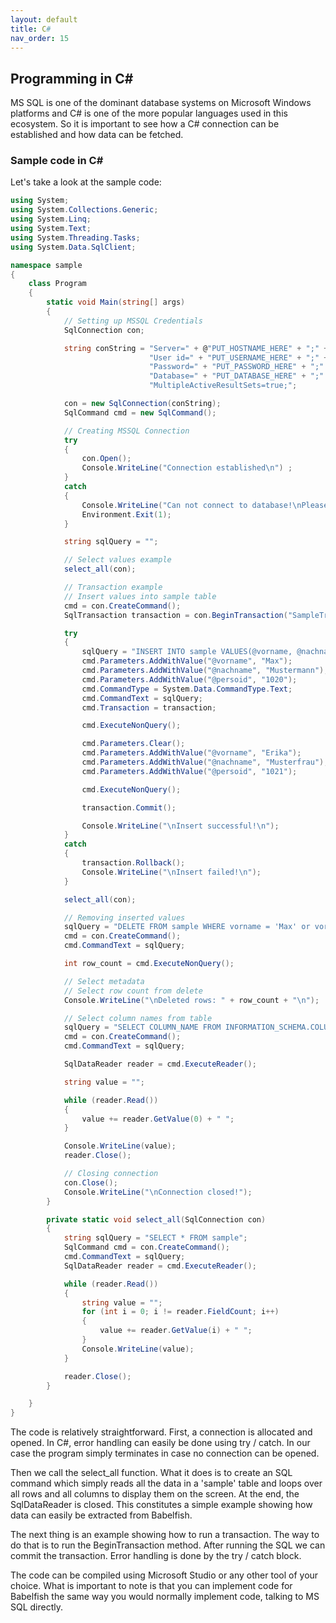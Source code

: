```yaml
---
layout: default
title: C#
nav_order: 15
---
```


## Programming in C#

MS SQL is one of the dominant database systems on Microsoft Windows
platforms and C# is one of the more popular languages used in this ecosystem.
So it is important to see how a C# connection can be established and how
data can be fetched. 

### Sample code in C#

Let's take a look at the sample code:

```c#
using System;
using System.Collections.Generic;
using System.Linq;
using System.Text;
using System.Threading.Tasks;
using System.Data.SqlClient;

namespace sample
{
    class Program
    {
        static void Main(string[] args)
        {
            // Setting up MSSQL Credentials
            SqlConnection con;

            string conString = "Server=" + @"PUT_HOSTNAME_HERE" + ";" +
                               "User id=" + "PUT_USERNAME_HERE" + ";" +
                               "Password=" + "PUT_PASSWORD_HERE" + ";" +
                               "Database=" + "PUT_DATABASE_HERE" + ";" +
                               "MultipleActiveResultSets=true;";

            con = new SqlConnection(conString);
            SqlCommand cmd = new SqlCommand();

            // Creating MSSQL Connection
            try
            {
                con.Open();
                Console.WriteLine("Connection established\n") ;
            }
            catch
            {
                Console.WriteLine("Can not connect to database!\nPlease check credentials!");
                Environment.Exit(1);
            }

            string sqlQuery = "";

            // Select values example
            select_all(con);

            // Transaction example
            // Insert values into sample table
            cmd = con.CreateCommand();
            SqlTransaction transaction = con.BeginTransaction("SampleTransaction");

            try
            {
                sqlQuery = "INSERT INTO sample VALUES(@vorname, @nachname, @persoid)";
                cmd.Parameters.AddWithValue("@vorname", "Max");
                cmd.Parameters.AddWithValue("@nachname", "Mustermann");
                cmd.Parameters.AddWithValue("@persoid", "1020");
                cmd.CommandType = System.Data.CommandType.Text;
                cmd.CommandText = sqlQuery;
                cmd.Transaction = transaction;

                cmd.ExecuteNonQuery();

                cmd.Parameters.Clear();
                cmd.Parameters.AddWithValue("@vorname", "Erika");
                cmd.Parameters.AddWithValue("@nachname", "Musterfrau");
                cmd.Parameters.AddWithValue("@persoid", "1021");

                cmd.ExecuteNonQuery();

                transaction.Commit();

                Console.WriteLine("\nInsert successful!\n");
            }
            catch
            {
                transaction.Rollback();
                Console.WriteLine("\nInsert failed!\n");
            }

            select_all(con);

            // Removing inserted values
            sqlQuery = "DELETE FROM sample WHERE vorname = 'Max' or vorname = 'Erika'";
            cmd = con.CreateCommand();
            cmd.CommandText = sqlQuery;

            int row_count = cmd.ExecuteNonQuery();

            // Select metadata
            // Select row count from delete
            Console.WriteLine("\nDeleted rows: " + row_count + "\n");

            // Select column names from table
            sqlQuery = "SELECT COLUMN_NAME FROM INFORMATION_SCHEMA.COLUMNS WHERE TABLE_NAME = 'sample'";
            cmd = con.CreateCommand();
            cmd.CommandText = sqlQuery;

            SqlDataReader reader = cmd.ExecuteReader();

            string value = "";

            while (reader.Read())
            {
                value += reader.GetValue(0) + " ";
            }

            Console.WriteLine(value);
            reader.Close();

            // Closing connection
            con.Close();
            Console.WriteLine("\nConnection closed!");
        }

        private static void select_all(SqlConnection con)
        {
            string sqlQuery = "SELECT * FROM sample";
            SqlCommand cmd = con.CreateCommand();
            cmd.CommandText = sqlQuery;
            SqlDataReader reader = cmd.ExecuteReader();

            while (reader.Read())
            {
                string value = "";
                for (int i = 0; i != reader.FieldCount; i++)
                {
                    value += reader.GetValue(i) + " ";
                }
                Console.WriteLine(value);
            }

            reader.Close();
        }

    }
}
```

The code is relatively straightforward. First, a connection is allocated and
opened. In C#, error handling can easily be done using try / catch. In our case
the program simply terminates in case no connection can be opened. 

Then we call the select\_all function. What it does is to create an SQL command
which simply reads all the data in a 'sample' table and loops over all rows and
all columns to display them on the screen. At the end, the SqlDataReader is
closed. This constitutes a simple example showing how data can easily be extracted from
Babelfish.

The next thing is an example showing how to run a transaction. The way to do
that is to run the BeginTransaction method. After running the SQL we can commit
the transaction. Error handling is done by the try / catch block.

The code can be compiled using Microsoft Studio or any other tool of your
choice. What is important to note is that you can implement code for Babelfish
the same way you would normally implement code, talking to MS SQL directly.

